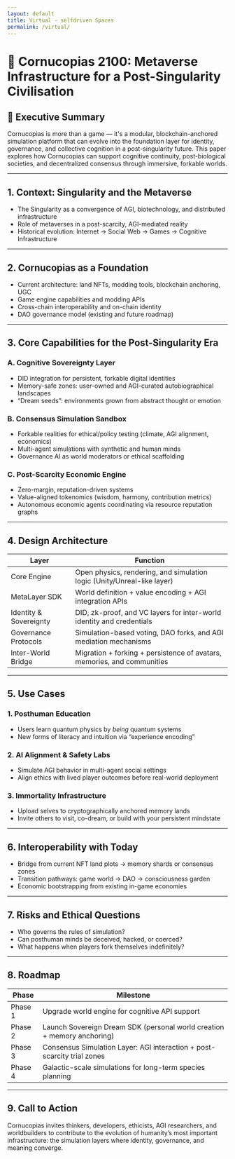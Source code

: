 ```yaml
---
layout: default
title: Virtual - selfdriven Spaces
permalink: /virtual/
---
```


# 🌌 Cornucopias 2100: Metaverse Infrastructure for a Post-Singularity Civilisation

## 🧾 Executive Summary

Cornucopias is more than a game — it's a modular, blockchain-anchored simulation platform that can evolve into the foundation layer for identity, governance, and collective cognition in a post-singularity future. This paper explores how Cornucopias can support cognitive continuity, post-biological societies, and decentralized consensus through immersive, forkable worlds.

---

## 1. Context: Singularity and the Metaverse

- The Singularity as a convergence of AGI, biotechnology, and distributed infrastructure
- Role of metaverses in a post-scarcity, AGI-mediated reality
- Historical evolution: Internet → Social Web → Games → Cognitive Infrastructure

---

## 2. Cornucopias as a Foundation

- Current architecture: land NFTs, modding tools, blockchain anchoring, UGC
- Game engine capabilities and modding APIs
- Cross-chain interoperability and on-chain identity
- DAO governance model (existing and future roadmap)

---

## 3. Core Capabilities for the Post-Singularity Era

### A. Cognitive Sovereignty Layer
- DID integration for persistent, forkable digital identities
- Memory-safe zones: user-owned and AGI-curated autobiographical landscapes
- “Dream seeds”: environments grown from abstract thought or emotion

### B. Consensus Simulation Sandbox
- Forkable realities for ethical/policy testing (climate, AGI alignment, economics)
- Multi-agent simulations with synthetic and human minds
- Governance AI as world moderators or ethical scaffolding

### C. Post-Scarcity Economic Engine
- Zero-margin, reputation-driven systems
- Value-aligned tokenomics (wisdom, harmony, contribution metrics)
- Autonomous economic agents coordinating via resource reputation graphs

---

## 4. Design Architecture

| Layer                    | Function                                                                 |
|-------------------------|--------------------------------------------------------------------------|
| Core Engine             | Open physics, rendering, and simulation logic (Unity/Unreal-like layer)  |
| MetaLayer SDK           | World definition + value encoding + AGI integration APIs                 |
| Identity & Sovereignty  | DID, zk-proof, and VC layers for inter-world identity and credentials    |
| Governance Protocols    | Simulation-based voting, DAO forks, and AGI mediation mechanisms         |
| Inter-World Bridge      | Migration + forking + persistence of avatars, memories, and communities  |

---

## 5. Use Cases

### 1. Posthuman Education
- Users learn quantum physics by *being* quantum systems
- New forms of literacy and intuition via “experience encoding”

### 2. AI Alignment & Safety Labs
- Simulate AGI behavior in multi-agent social settings
- Align ethics with lived player outcomes before real-world deployment

### 3. Immortality Infrastructure
- Upload selves to cryptographically anchored memory lands
- Invite others to visit, co-dream, or build with your persistent mindstate

---

## 6. Interoperability with Today

- Bridge from current NFT land plots → memory shards or consensus zones
- Transition pathways: game world → DAO → consciousness garden
- Economic bootstrapping from existing in-game economies

---

## 7. Risks and Ethical Questions

- Who governs the rules of simulation?
- Can posthuman minds be deceived, hacked, or coerced?
- What happens when players fork themselves indefinitely?

---

## 8. Roadmap

| Phase     | Milestone                                                                 |
|-----------|---------------------------------------------------------------------------|
| Phase 1   | Upgrade world engine for cognitive API support                            |
| Phase 2   | Launch Sovereign Dream SDK (personal world creation + memory anchoring)   |
| Phase 3   | Consensus Simulation Layer: AGI interaction + post-scarcity trial zones   |
| Phase 4   | Galactic-scale simulations for long-term species planning                 |

---

## 9. Call to Action

Cornucopias invites thinkers, developers, ethicists, AGI researchers, and worldbuilders to contribute to the evolution of humanity’s most important infrastructure: the simulation layers where identity, governance, and meaning converge.